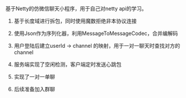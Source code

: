 基于Netty的仿微信聊天小程序，用于自己对netty api的学习。

1. 基于长度域进行拆包，同时使用魔数拒绝非本协议连接 

2. 使用Json作为序列化器，利用MessageToMessageCodec，合并编解码

3. 用户登陆后建立userId -> channel 的映射，用于一对一聊天时查找对方的channel

4. 服务端实现了空闲检测，客户端定时发送心跳包

5. 实现了一对一单聊

6. 后续准备加入群聊